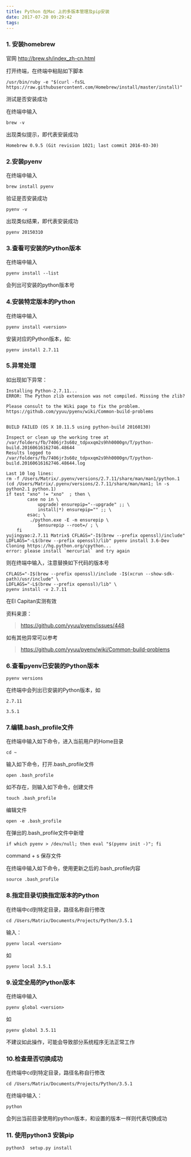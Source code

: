 ```yaml
---
title: Python 在Mac 上的多版本管理及pip安装
date: 2017-07-20 09:29:42
tags:
---
```

### 1. 安装homebrew

官网 http://brew.sh/index_zh-cn.html

打开终端，在终端中粘贴如下脚本
````
/usr/bin/ruby -e "$(curl -fsSL https://raw.githubusercontent.com/Homebrew/install/master/install)"
````
测试是否安装成功

在终端中输入 
```
brew -v
```
出现类似提示，即代表安装成功
```
Homebrew 0.9.5 (Git revision 1021; last commit 2016-03-30)
```
 

### 2.安装pyenv

在终端中输入
```
brew install pyenv
```
验证是否安装成功 
```
pyenv -v
```
 出现类似结果，即代表安装成功
```
pyenv 20150310
```

 

### 3.查看可安装的Python版本

在终端中输入  
```
pyenv install --list
```
 会列出可安装的python版本号

 

### 4.安装特定版本的Python

在终端中输入 
```
pyenv install <version> 
```
安装对应的Python版本，如: 
```
pyenv install 2.7.11
 ```

### 5.异常处理

如出现如下异常：


```
Installing Python-2.7.11...
ERROR: The Python zlib extension was not compiled. Missing the zlib?

Please consult to the Wiki page to fix the problem.
https://github.com/yyuu/pyenv/wiki/Common-build-problems


BUILD FAILED (OS X 10.11.5 using python-build 20160130)

Inspect or clean up the working tree at /var/folders/fb/7406jr3s60z_tdpxxqm2s9hh0000gn/T/python-build.20160616162746.48644
Results logged to /var/folders/fb/7406jr3s60z_tdpxxqm2s9hh0000gn/T/python-build.20160616162746.48644.log

Last 10 log lines:
rm -f /Users/Matrix/.pyenv/versions/2.7.11/share/man/man1/python.1
(cd /Users/Matrix/.pyenv/versions/2.7.11/share/man/man1; ln -s python2.1 python.1)
if test "xno" != "xno"  ; then \
        case no in \
            upgrade) ensurepip="--upgrade" ;; \
            install|*) ensurepip="" ;; \
        esac; \
         ./python.exe -E -m ensurepip \
            $ensurepip --root=/ ; \
    fi
yujingyao:2.7.11 Matrix$ CFLAGS="-I$(brew --prefix openssl)/include" LDFLAGS="-L$(brew --prefix openssl)/lib" pyenv install 3.6-Dev
Cloning https://hg.python.org/cpython...
error: please install `mercurial` and try again
```
 则在终端中输入，注意替换如下代码的版本号
```
CFLAGS="-I$(brew --prefix openssl)/include -I$(xcrun --show-sdk-path)/usr/include" \
LDFLAGS="-L$(brew --prefix openssl)/lib" \
pyenv install -v 2.7.11
```
 在EI Capitan实测有效

资料来源：
>https://github.com/yyuu/pyenv/issues/448

如有其他异常可以参考
> https://github.com/yyuu/pyenv/wiki/Common-build-problems 

### 6.查看pyenv已安装的Python版本
```
pyenv versions
```
 在终端中会列出已安装的Python版本，如
 
```
2.7.11

3.5.1
```
 

### 7.编辑.bash_profile文件

在终端中输入如下命令，进入当前用户的Home目录

```
cd ~
```
输入如下命令，打开.bash_profile文件

```
open .bash_profile
```
如不存在，则输入如下命令，创建文件

```
touch .bash_profile
```

编辑文件

````
open -e .bash_profile
````
在弹出的.bash_profile文件中新增

````
if which pyenv > /dev/null; then eval "$(pyenv init -)"; fi
````

command + s 保存文件

在终端中输入如下命令，使用更新之后的.bash_profile内容

```
source .bash_profile
```
### 8.指定目录切换指定版本的Python

在终端中cd到特定目录，路径名称自行修改

```
cd /Users/Matrix/Documents/Projects/Python/3.5.1 
```
输入：

```
pyenv local <version>
```
如

```
pyenv local 3.5.1
```
 

### 9.设定全局的Python版本

在终端中输入

```
pyenv global <version>
```
如

```
pyenv global 3.5.11
```
不建议如此操作，可能会导致部分系统程序无法正常工作

 

### 10.检查是否切换成功

在终端中cd到特定目录，路径名称自行修改

```
cd /Users/Matrix/Documents/Projects/Python/3.5.1 
```
 在终端中输入：
 
```
python
```
会列出当前目录使用的python版本，和设置的版本一样则代表切换成功
### 11. 使用python3 安装pip
    python3  setup.py install